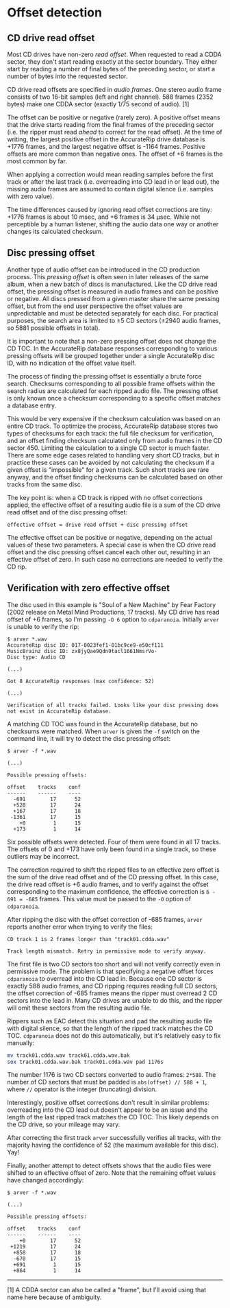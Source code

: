 # Offset detection

## CD drive read offset

Most CD drives have non-zero _read offset_. When requested to read a CDDA
sector, they don't start reading exactly at the sector boundary. They either
start by reading a number of final bytes of the preceding sector, or start a
number of bytes into the requested sector.

CD drive read offsets are specified in _audio frames_. One stereo audio frame
consists of two 16-bit samples (left and right channel). 588 frames (2352
bytes) make one CDDA sector (exactly 1/75 second of audio). [1]

The offset can be positive or negative (rarely zero). A positive offset means
that the drive starts reading from the final frames of the preceding sector
(i.e. the ripper must read _ahead_ to correct for the read offset). At the
time of writing, the largest positive offset in the AccurateRip drive database
is +1776 frames, and the largest negative offset is -1164 frames. Positive
offsets are more common than negative ones. The offset of +6 frames is the
most common by far.

When applying a correction would mean reading samples before the first track
or after the last track (i.e. overreading into CD lead in or lead out), the
missing audio frames are assumed to contain digital silence (i.e. samples with
zero value).

The time differences caused by ignoring read offset corrections are tiny:
+1776 frames is about 10 msec, and +6 frames is 34 µsec. While not perceptible
by a human listener, shifting the audio data one way or another changes its
calculated checksum.

## Disc pressing offset

Another type of audio offset can be introduced in the CD production process.
This _pressing offset_ is often seen in later releases of the same album, when a
new batch of discs is manufactured. Like the CD drive read offset, the pressing
offset is measured in audio frames and can be positive or negative. All discs
pressed from a given master share the same pressing offset, but from the end
user perspective the offset values are unpredictable and must be detected
separately for each disc. For practical purposes, the search area is limited
to ±5 CD sectors (±2940 audio frames, so 5881 possible offsets in total).

It is important to note that a non-zero pressing offset does not change the CD
TOC. In the AccurateRip database responses corresponding to various pressing
offsets will be grouped together under a single AccurateRip disc ID, with no
indication of the offset value itself.

The process of finding the pressing offset is essentially a brute force search.
Checksums corresponding to all possible frame offsets within the search radius
are calculated for each ripped audio file. The pressing offset is only known
once a checksum corresponding to a specific offset matches a database entry.

This would be very expensive if the checksum calculation was based on an entire
CD track. To optimize the process, AccurateRip database stores two types of
checksums for each track: the full file checksum for verification, and an
offset finding checksum calculated only from audio frames in the CD sector 450.
Limiting the calculation to a single CD sector is much faster. There are some
edge cases related to handling very short CD tracks, but in practice these
cases can be avoided by not calculating the checksum if a given offset is
"impossible" for a given track. Such short tracks are rare anyway, and the
offset finding checksums can be calculated based on other tracks from the
same disc.

The key point is: when a CD track is ripped with no offset corrections applied,
the effective offset of a resulting audio file is a sum of the CD drive read
offset and of the disc pressing offset:

```text
effective offset = drive read offset + disc pressing offset
```

The effective offset can be positive or negative, depending on the actual values
of these two parameters. A special case is when the CD drive read offset and the
disc pressing offset cancel each other out, resulting in an effective offset of
zero. In such case no corrections are needed to verify the CD rip.

## Verification with zero effective offset

The disc used in this example is "Soul of a New Machine" by Fear Factory (2002
release on Metal Mind Productions, 17 tracks). My CD drive has read offset of
+6 frames, so I'm passing `-O 6` option to `cdparanoia`. Initially `arver` is
unable to verify the rip:

```text
$ arver *.wav
AccurateRip disc ID: 017-0023fef1-01bc9ce9-e50cf111
MusicBrainz disc ID: zx8jyQae9Qdn9tacl1661NmsrVo-
Disc type: Audio CD

(...)

Got 8 AccurateRip responses (max confidence: 52)

(...)

Verification of all tracks failed. Looks like your disc pressing does not exist in AccurateRip database.
```

A matching CD TOC was found in the AccurateRip database, but no checksums were
matched. When `arver` is given the `-f` switch on the command line, it will try
to detect the disc pressing offset:

```text
$ arver -f *.wav

(...)

Possible pressing offsets:

offset    tracks    conf
------    ------    ----
  -691        17      52
  +528        17      24
  +167        17      18
 -1361        17      15
    +0         1      15
  +173         1      14
```

Six possible offsets were detected. Four of them were found in all 17 tracks.
The offsets of 0 and +173 have only been found in a single track, so these
outliers may be incorrect.

The correction required to shift the ripped files to an effective zero offset
is the sum of the drive read offset and of the CD pressing offset. In this
case, the drive read offset is +6 audio frames, and to verify against the
offset corresponding to the maximum confidence, the effective correction is
`6 - 691 = -685` frames. This value must be passed to the `-O` option of
`cdparanoia`.

After ripping the disc with the offset correction of -685 frames, `arver`
reports another error when trying to verify the files:

```text
CD track 1 is 2 frames longer than "track01.cdda.wav"

Track length mismatch. Retry in permissive mode to verify anyway.
```

The first file is two CD sectors too short and will not verify correctly even
in permissive mode. The problem is that specifying a negative offset forces
`cdparanoia` to overread into the CD lead in. Because one CD sector is exactly
588 audio frames, and CD ripping requires reading full CD sectors, the offset
correction of -685 frames means the ripper must overread 2 CD sectors into the
lead in. Many CD drives are unable to do this, and the ripper will omit these
sectors from the resulting audio file.

Rippers such as EAC detect this situation and pad the resulting audio file with
digital silence, so that the length of the ripped track matches the CD TOC.
`cdparanoia` does not do this automatically, but it's relatively easy to fix
manually:

```sh
mv track01.cdda.wav track01.cdda.wav.bak
sox track01.cdda.wav.bak track01.cdda.wav pad 1176s
```

The number 1176 is two CD sectors converted to audio frames: `2*588`. The
number of CD sectors that must be padded is `abs(offset) // 588 + 1`, where
`//` operator is the integer (truncating) division.

Interestingly, positive offset corrections don't result in similar problems:
overreading into the CD lead out doesn't appear to be an issue and the length
of the last ripped track matches the CD TOC. This likely depends on the CD
drive, so your mileage may vary.

After correcting the first track `arver` successfully verifies all tracks, with
the majority having the confidence of 52 (the maximum available for this disc).
Yay!

Finally, another attempt to detect offsets shows that the audio files were
shifted to an effective offset of zero. Note that the remaining offset values
have changed accordingly:

```text
$ arver -f *.wav

(...)

Possible pressing offsets:

offset    tracks    conf
------    ------    ----
    +0        17      52
 +1219        17      24
  +858        17      18
  -670        17      15
  +691         1      15
  +864         1      14
```

---

[1] A CDDA sector can also be called a "frame", but I'll avoid using that name
here because of ambiguity.

